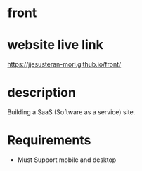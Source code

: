 # front

# website live link

https://jjesusteran-mori.github.io/front/

# description

Building a SaaS (Software as a service) site.

# Requirements

-   Must Support mobile and desktop
